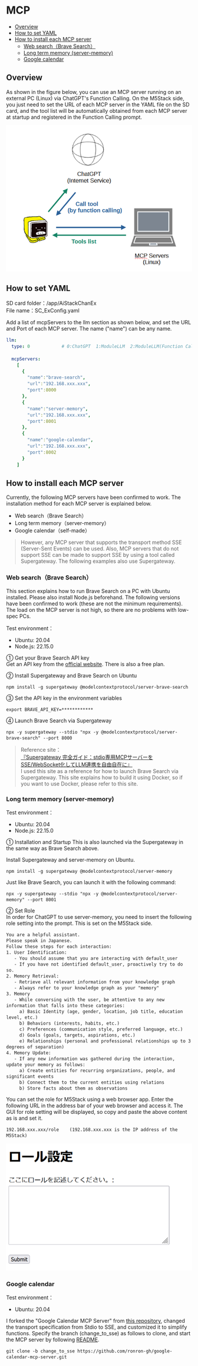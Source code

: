 # MCP

- [Overview](#overview)
- [How to set YAML](#how-to-set-yaml)
- [How to install each MCP server](#how-to-install-each-mcp-server)
  - [Web search（Brave Search）](#web-searchbrave-search)
  - [Long term memory (server-memory)](#long-term-memory-server-memory)
  - [Google calendar](#google-calendar)

## Overview
As shown in the figure below, you can use an MCP server running on an external PC (Linux) via ChatGPT's Function Calling. On the M5Stack side, you just need to set the URL of each MCP server in the YAML file on the SD card, and the tool list will be automatically obtained from each MCP server at startup and registered in the Function Calling prompt.

![](../images/mcp_overview.png)

## How to set YAML
SD card folder：/app/AiStackChanEx  
File name：SC_ExConfig.yaml

Add a list of mcpServers to the llm section as shown below, and set the URL and Port of each MCP server. The name ("name") can be any name.

```yaml
llm:
  type: 0            # 0:ChatGPT  1:ModuleLLM  2:ModuleLLM(Function Calling)

  mcpServers:
    [
      {
        "name":"brave-search",
        "url":"192.168.xxx.xxx",
        "port":8000
      },
      {
        "name":"server-memory",
        "url":"192.168.xxx.xxx",
        "port":8001
      },
      {
        "name":"google-calendar",
        "url":"192.168.xxx.xxx",
        "port":8002
      }
    ]
```

## How to install each MCP server
Currently, the following MCP servers have been confirmed to work. The installation method for each MCP server is explained below.

- Web search（Brave Search）
- Long term memory（server-memory）
- Google calendar（self-made）

> However, any MCP server that supports the transport method SSE (Server-Sent Events) can be used. Also, MCP servers that do not support SSE can be made to support SSE by using a tool called Supergateway. The following examples also use Supergateway.

### Web search（Brave Search）
This section explains how to run Brave Search on a PC with Ubuntu installed. Please also install Node.js beforehand.
The following versions have been confirmed to work (these are not the minimum requirements). The load on the MCP server is not high, so there are no problems with low-spec PCs.

Test environment：
- Ubuntu: 20.04
- Node.js: 22.15.0

① Get your Brave Search API key  
Get an API key from the [official website](https://brave.com/ja/search/api/). There is also a free plan.

② Install Supergateway and Brave Search on Ubuntu  
```
npm install -g supergateway @modelcontextprotocol/server-brave-search
```

③ Set the API key in the environment variables  
```
export BRAVE_API_KEY=************
```

④ Launch Brave Search via Supergateway 
```
npx -y supergateway --stdio "npx -y @modelcontextprotocol/server-brave-search" --port 8000
```

> Reference site：  
> [『Supergateway 完全ガイド：stdio専用MCPサーバーをSSE/WebSocket化してLLM連携を自由自在に』](https://notai.jp/supergateway/)  
> I used this site as a reference for how to launch Brave Search via Supergateway.
> This site explains how to build it using Docker, so if you want to use Docker, please refer to this site.

### Long term memory (server-memory)
Test environment：
- Ubuntu: 20.04
- Node.js: 22.15.0

① Installation and Startup 
This is also launched via the Supergateway in the same way as Brave Search above.

Install Supergateway and server-memory on Ubuntu.
```
npm install -g supergateway @modelcontextprotocol/server-memory
```
Just like Brave Search, you can launch it with the following command:
```
npx -y supergateway --stdio "npx -y @modelcontextprotocol/server-memory" --port 8001
```

② Set Role  
In order for ChatGPT to use server-memory, you need to insert the following role setting into the prompt. This is set on the M5Stack side.

```
You are a helpful assistant.
Please speak in Japanese.
Follow these steps for each interaction:
1. User Identification:
   - You should assume that you are interacting with default_user
   - If you have not identified default_user, proactively try to do so.
2. Memory Retrieval:
   - Retrieve all relevant information from your knowledge graph
   - Always refer to your knowledge graph as your "memory"
3. Memory
   - While conversing with the user, be attentive to any new information that falls into these categories:
     a) Basic Identity (age, gender, location, job title, education level, etc.)
     b) Behaviors (interests, habits, etc.)
     c) Preferences (communication style, preferred language, etc.)
     d) Goals (goals, targets, aspirations, etc.)
     e) Relationships (personal and professional relationships up to 3 degrees of separation)
4. Memory Update:
   - If any new information was gathered during the interaction, update your memory as follows:
     a) Create entities for recurring organizations, people, and significant events
     b) Connect them to the current entities using relations
     b) Store facts about them as observations

```

You can set the role for M5Stack using a web browser app. Enter the following URL in the address bar of your web browser and access it. The GUI for role setting will be displayed, so copy and paste the above content as is and set it.
```
192.168.xxx.xxx/role    (192.168.xxx.xxx is the IP address of the M5Stack)
```

![](../images/role_setting.png)

### Google calendar
Test environment：
- Ubuntu: 20.04

I forked the "Google Calendar MCP Server" from [this repository](https://github.com/101ta28/google-calendar-mcp-server), changed the transport specification from Stdio to SSE, and customized it to simplify functions. Specify the branch (change_to_sse) as follows to clone, and start the MCP server by following [README](https://github.com/ronron-gh/google-calendar-mcp-server/blob/change_to_sse/README.md).

```
git clone -b change_to_sse https://github.com/ronron-gh/google-calendar-mcp-server.git
```
